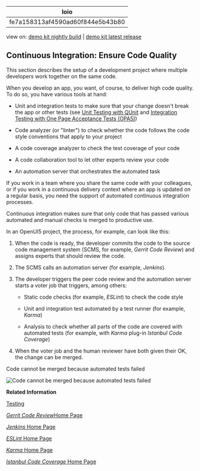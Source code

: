 <!-- loiofe7a158313af4590ad60f844e5b43b80 -->

| loio |
| -----|
| fe7a158313af4590ad60f844e5b43b80 |

<div id="loio">

view on: [demo kit nightly build](https://openui5nightly.hana.ondemand.com/#/topic/fe7a158313af4590ad60f844e5b43b80) | [demo kit latest release](https://openui5.hana.ondemand.com/#/topic/fe7a158313af4590ad60f844e5b43b80)</div>

## Continuous Integration: Ensure Code Quality

This section describes the setup of a development project where multiple developers work together on the same code.

When you develop an app, you want, of course, to deliver high code quality. To do so, you have various tools at hand:

-   Unit and integration tests to make sure that your change doesn't break the app or other tests \(see [Unit Testing with QUnit](Unit_Testing_with_QUnit_09d145c.md) and [Integration Testing with One Page Acceptance Tests \(OPA5\)](Integration_Testing_with_One_Page_Acceptance_Tests_OPA5_2696ab5.md)\)

-   Code analyzer \(or "linter"\) to check whether the code follows the code style conventions that apply to your project

-   A code coverage analyzer to check the test coverage of your code

-   A code collaboration tool to let other experts review your code

-   An automation server that orchestrates the automated task


If you work in a team where you share the same code with your colleagues, or if you work in a continuous delivery context where an app is updated on a regular basis, you need the support of automated continuous integration processes.

Continuous integration makes sure that only code that has passed various automated and manual checks is merged to productive use.

In an OpenUI5 project, the process, for example, can look like this:

1.  When the code is ready, the developer commits the code to the source code management system \(SCMS, for example, *Gerrit Code Review*\) and assigns experts that should review the code.

2.  The SCMS calls an automation server \(for example, *Jenkins*\).

3.  The developer triggers the peer code review and the automation server starts a voter job that triggers, among others:

    -   Static code checks \(for example, *ESLint*\) to check the code style

    -   Unit and integration test automated by a test runner \(for example, *Karma*\)

    -   Analysis to check whether all parts of the code are covered with automated tests \(for example, with *Karma* plug-in *Istanbul Code Coverage*\)


4.  When the voter job and the human reviewer have both given their OK, the change can be merged.


  
  
<a name="loiofe7a158313af4590ad60f844e5b43b80__fig_rgh_cfj_pbb"/>Code cannot be merged because automated tests failed

 ![](loiob1c16e7bde8d466a804647f9c0fb9d37_LowRes.png "Code cannot be merged because automated tests failed") 

**Related Information**  


[Testing](Testing_7cdee40.md "OpenUI5 provides several testing options, like to unit and integration tests and the OData V2 mock server.")

[*Gerrit Code Review*Home Page](https://www.gerritcodereview.com)

[*Jenkins* Home Page](https://jenkins.io/)

[*ESLint* Home Page](https://eslint.org/)

[*Karma* Home Page](https://karma-runner.github.io/)

[*Istanbul Code Coverage* Home Page](https://istanbul.js.org/)

